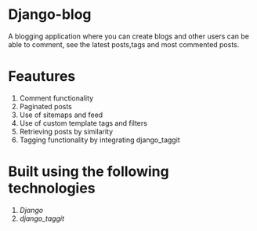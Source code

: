 # Django-blog
A blogging application where you can create blogs and other users can be able to comment, see the latest posts,tags and most commented posts.

# Feautures
1. Comment functionality
2. Paginated posts
3. Use of sitemaps and feed
4. Use of custom template tags and filters
5. Retrieving posts by similarity
4. Tagging functionality by integrating django_taggit

# Built using the following technologies
1. *Django*
2. *django_taggit*
